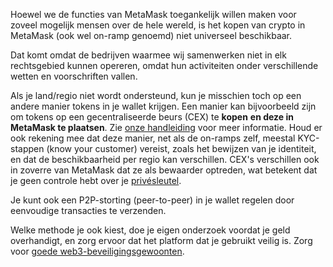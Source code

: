 Hoewel we de functies van MetaMask toegankelijk willen maken voor zoveel mogelijk mensen over de hele wereld, is het kopen van crypto in MetaMask (ook wel on-ramp genoemd) niet universeel beschikbaar.


Dat komt omdat de bedrijven waarmee wij samenwerken niet in elk rechtsgebied kunnen opereren, omdat hun activiteiten onder verschillende wetten en voorschriften vallen.


Als je land/regio niet wordt ondersteund, kun je misschien toch op een andere manier tokens in je wallet krijgen. Een manier kan bijvoorbeeld zijn om tokens op een gecentraliseerde beurs (CEX) te **kopen** **en deze in MetaMask te plaatsen**. Zie [onze handleiding](https://support.metamask.io/hc/en-us/articles/360028141672) voor meer informatie. Houd er ook rekening mee dat deze manier, net als de on-ramps zelf, meestal KYC-stappen (know your customer) vereist, zoals het bewijzen van je identiteit, en dat de beschikbaarheid per regio kan verschillen. CEX's verschillen ook in zoverre van MetaMask dat ze als bewaarder optreden, wat betekent dat je geen controle hebt over je [privésleutel](https://support.metamask.io/hc/en-us/articles/4404722782107).


Je kunt ook een P2P-storting (peer-to-peer) in je wallet regelen door eenvoudige transacties te verzenden.


Welke methode je ook kiest, doe je eigen onderzoek voordat je geld overhandigt, en zorg ervoor dat het platform dat je gebruikt veilig is. Zorg voor [goede web3-beveiligingsgewoonten](https://support.metamask.io/hc/en-us/articles/360060826432).

